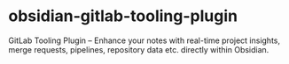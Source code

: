 # obsidian-gitlab-tooling-plugin
GitLab Tooling Plugin – Enhance your notes with real-time project insights, merge requests, pipelines, repository data etc. directly within Obsidian.
